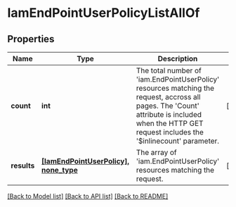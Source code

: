 # IamEndPointUserPolicyListAllOf

## Properties
Name | Type | Description | Notes
------------ | ------------- | ------------- | -------------
**count** | **int** | The total number of &#39;iam.EndPointUserPolicy&#39; resources matching the request, accross all pages. The &#39;Count&#39; attribute is included when the HTTP GET request includes the &#39;$inlinecount&#39; parameter. | [optional] 
**results** | [**[IamEndPointUserPolicy], none_type**](IamEndPointUserPolicy.md) | The array of &#39;iam.EndPointUserPolicy&#39; resources matching the request. | [optional] 

[[Back to Model list]](../README.md#documentation-for-models) [[Back to API list]](../README.md#documentation-for-api-endpoints) [[Back to README]](../README.md)


